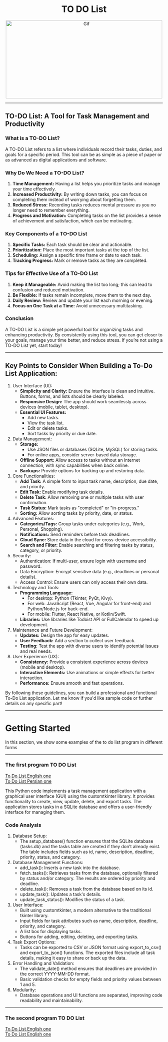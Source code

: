 <div align="center">

# TO DO List
<img alt="Gif" src="https://i.makeagif.com/media/11-24-2013/8l7jir.gif" height="250px" width="500px">
</div>
<hr>

## TO-DO List: A Tool for Task Management and Productivity
### What is a TO-DO List?
A TO-DO List refers to a list where individuals record their tasks, duties, and goals for a specific period. This tool can be as simple as a piece of paper or as advanced as digital applications and software.
### Why Do We Need a TO-DO List?
1. <b>Time Management:</b> Having a list helps you prioritize tasks and manage your time effectively.
2. <b>Increased Productivity:</b> By writing down tasks, you can focus on completing them instead of worrying about forgetting them.
3. <b>Reduced Stress:</b> Recording tasks reduces mental pressure as you no longer need to remember everything.
4. <b>Progress and Motivation:</b> Completing tasks on the list provides a sense of achievement and satisfaction, which can be motivating.
### Key Components of a TO-DO List
1. <b>Specific Tasks:</b> Each task should be clear and actionable.
2. <b>Prioritization:</b> Place the most important tasks at the top of the list.
3. <b>Scheduling:</b> Assign a specific time frame or date to each task.
4. <b>Tracking Progress:</b> Mark or remove tasks as they are completed.
### Tips for Effective Use of a TO-DO List
1. <b>Keep it Manageable:</b> Avoid making the list too long; this can lead to confusion and reduced motivation.
2. <b>Be Flexible:</b> If tasks remain incomplete, move them to the next day.
3. <b>Daily Review:</b> Review and update your list each morning or evening.
4. <b>Focus on One Task at a Time:</b> Avoid unnecessary multitasking.
### Conclusion
A TO-DO List is a simple yet powerful tool for organizing tasks and enhancing productivity. By consistently using this tool, you can get closer to your goals, manage your time better, and reduce stress. If you’re not using a TO-DO List yet, start today!
<hr>

## Key Points to Consider When Building a To-Do List Application:
1. User Interface (UI):
   - <b>Simplicity and Clarity:</b> Ensure the interface is clean and intuitive. Buttons, forms, and lists should be clearly labeled.
   - <b>Responsive Design:</b> The app should work seamlessly across devices (mobile, tablet, desktop).
   - <b>Essential UI Features:</b>
       - Add new tasks.
       - View the task list.
       - Edit or delete tasks.
       - Sort tasks by priority or due date.
2. Data Management:
   - <b>Storage:</b>
      - Use JSON files or databases (SQLite, MySQL) for storing tasks.
      - For online apps, consider server-based data storage.
   - <b>Offline Support:</b> Allow access to tasks without an internet connection, with sync capabilities when back online.
   - <b>Backups:</b> Provide options for backing up and restoring data.
3. Core Functionalities:
   - <b>Add Task:</b> A simple form to input task name, description, due date, and priority.
   - <b>Edit Task:</b> Enable modifying task details.
   - <b>Delete Task:</b> Allow removing one or multiple tasks with user confirmation.
   - <b>Task Status:</b> Mark tasks as "completed" or "in-progress."
   - <b>Sorting:</b> Allow sorting tasks by priority, date, or status.
4. Advanced Features:
   - <b>Categories/Tags:</b> Group tasks under categories (e.g., Work, Personal, Shopping).
   - <b>Notifications:</b> Send reminders before task deadlines.
   - <b>Cloud Sync:</b> Store data in the cloud for cross-device accessibility.
   - <b>Search and Filter:</b> Enable searching and filtering tasks by status, category, or priority.
5. Security:
   - Authentication: If multi-user, ensure login with username and password.
   - Data Encryption: Encrypt sensitive data (e.g., deadlines or personal details).
   - Access Control: Ensure users can only access their own data.
6. Technology and Tools:
   - <b>Programming Language:</b>
      - For desktop: Python (Tkinter, PyQt, Kivy).
      - For web: JavaScript (React, Vue, Angular for front-end) and Python/Node.js for back-end.
      - For mobile: Flutter, React Native, or Kotlin/Swift.
   - <b>Libraries:</b> Use libraries like Todoist API or FullCalendar to speed up development.
7. Maintenance and Future Development:
   - <b>Updates:</b> Design the app for easy updates.
   - <b>User Feedback:</b> Add a section to collect user feedback.
   - <b>Testing:</b> Test the app with diverse users to identify potential issues and real needs.
8. User Experience (UX):
   - <b>Consistency:</b> Provide a consistent experience across devices (mobile and desktop).
   - <b>Interactive Elements:</b> Use animations or simple effects for better interaction.
   - <b>Performance:</b> Ensure smooth and fast operations.
     
By following these guidelines, you can build a professional and functional To-Do List application. Let me know if you'd like sample code or further details on any specific part!
<hr>

# Getting Started
In this section, we show some examples of the to do list program in different forms
<hr>

### The first program TO DO List
[To Do List English one](TODOlist/DOTOList_1_English.py)<br>
[To Do List Persian one](TODOlist/DOTOList_1_Persian.py)<br>

This Python code implements a task management application with a graphical user interface (GUI) using the customtkinter library. It provides functionality to create, view, update, delete, and export tasks. The application stores tasks in a SQLite database and offers a user-friendly interface for managing them.

### Code Analysis
1. Database Setup:
   - The setup_database() function ensures that the SQLite database (tasks.db) and the tasks table are created if they don’t already exist. The table includes fields such as id, name, description, deadline, priority, status, and category.
2. Database Management Functions:
   - add_task(): Inserts a new task into the database.
   - fetch_tasks(): Retrieves tasks from the database, optionally filtered by status and/or category. The results are ordered by priority and deadline.
   - delete_task(): Removes a task from the database based on its id.
   - update_task(): Updates a task's details.
   - update_task_status(): Modifies the status of a task.
3. User Interface:
   - Built using customtkinter, a modern alternative to the traditional tkinter library.
   - Input fields for task attributes such as name, description, deadline, priority, and category.
   - A list box for displaying tasks.
   - Buttons for adding, editing, deleting, and exporting tasks.
4. Task Export Options:
   - Tasks can be exported to CSV or JSON format using export_to_csv() and export_to_json() functions. The exported files include all task details, making it easy to share or back up the data.
5. Error Handling and Validation:
   - The validate_date() method ensures that deadlines are provided in the correct YYYY-MM-DD format.
   - Basic validation checks for empty fields and priority values between 1 and 5.
6. Modularity:
   - Database operations and UI functions are separated, improving code readability and maintainability.
<hr>

### The second program TO DO List
[To Do List English one](TODOlist/TODOList_2_English.py)<br>
[To Do List English one](TODOlist/TODOList_2_Persian.py)<br>
